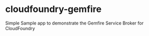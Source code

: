 cloudfoundry-gemfire
====================

Simple Sample app to demonstrate the Gemfire Service Broker for CloudFoundry
